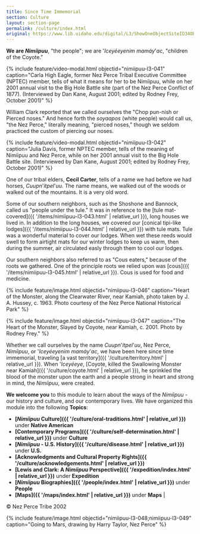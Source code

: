 ```yaml
---
title: Since Time Immemorial
section: Culture
layout: section-page
permalink: /culture/index.html
original: https://www.lib.uidaho.edu/digital/L3/ShowOneObjectSiteID34ObjectID79ExpeditionID.html
---
```


**We are _Nimíipuu_**, "the people"; we are '_Iceyéeyenim mamáy_'_ac_, "children of the Coyote."

{% include feature/video-modal.html objectid="nimiipuu-l3-041" caption="Carla High Eagle, former Nez Perce Tribal Executive Committee (NPTEC) member, tells of what it means for her to be Nimíipuu, while on her 2001 annual visit to the Big Hole Battle site (part of the Nez Perce Conflict of 1877). (Interviewed by Dan Kane, August 2001; edited by Rodney Frey, October 2001)" %}

William Clark reported that we called ourselves the "Chop pun-nish or Pierced noses." And hence forth the _soyaapos_ (white people) would call us, "the Nez Perce," literally meaning, "pierced noses," though we seldom practiced the custom of piercing our noses.

{% include feature/video-modal.html objectid="nimiipuu-l3-042" caption="Julia Davis, former NPTEC member, tells of the meaning of Nimíipuu and Nez Perce, while on her 2001 annual visit to the Big Hole Battle site. (Interviewed by Dan Kane, August 2001; edited by Rodney Frey, October 2001)" %}

One of our tribal elders, **Cecil Carter**, tells of a name we had before we had horses, _Cuupn_'_itpel_'_uu_. The name means, we walked out of the woods or walked out of the mountains. It is a very old word.

Some of our southern neighbors, such as the Shoshone and Bannock, called us "people under the tule." It was in reference to the [tule mat-covered]({{ '/items/nimiipuu-l3-043.html' | relative_url }}), long houses we lived in. In addition to the long houses, we covered our [conical tipi-like lodges]({{ '/items/nimiipuu-l3-044.html' | relative_url }}) with tule mats. Tule was a wonderful material to cover our lodges. When wet these reeds would swell to form airtight mats for our winter lodges to keep us warm, then during the summer, air circulated easly through them to cool our lodges.

Our southern neighbors also referred to as "Cous eaters," because of the roots we gathered. One of the principle roots we relied upon was [cous]({{ '/items/nimiipuu-l3-045.html' | relative_url }}). Cous is used for food and medicine.

{% include feature/image.html objectid="nimiipuu-l3-046" caption="Heart of the Monster, along the Clearwater River, near Kamiah, photo taken by J. A. Hussey, c. 1963. Photo courtesy of the Nez Perce National Historical Park" %}

{% include feature/image.html objectid="nimiipuu-l3-047" caption="The Heart of the Monster, Slayed by Coyote, near Kamiah, c. 2001. Photo by Rodney Frey." %}

Whether we call ourselves by the name _Cuupn_'_itpel_'_uu_, Nez Perce, _Nimíipuu_, or '_Iceyéeyenim mamáy_'_ac_, we have been here since time immemorial, traveling [a vast territory]({{ '/culture/territory.html' | relative_url }}). When '_Iceyéeye_, [Coyote, killed the Swallowing Monster near Kamiah]({{ '/culture/coyote.html' | relative_url }}), he sprinkled the blood of the monster upon the earth and a people strong in heart and strong in mind, the _Nimíipuu_, were created.

**We welcome you** to this module to learn about the ways of the _Nimíipuu_ - our history and culture, and our contemporary lives. We have organized this module into the following **Topics**:

- **[_Nimíipuu_ Culture]({{ '/culture/oral-traditions.html' | relative_url }})** under **Native American** 
- **[Contemporary Programs]({{ '/culture/self-determination.html' | relative_url }})** under **Culture**
- **[_Nimíipuu_ - U.S. History]({{ '/culture/disease.html' | relative_url }})** under **U.S.**
- **[Acknowledgments and Cultural Property Rights]({{ '/culture/acknowledgements.html' | relative_url }})** 
- **[Lewis and Clark: A _Nimíipuu_ Perspective]({{ '/expedition/index.html' | relative_url }})** under **Expedition** 
- **[_Nimíipuu_ Biographies]({{ '/people/index.html' | relative_url }})** under **People** 
- **[Maps]({{ '/maps/index.html' | relative_url }})** under **Maps** |

© Nez Perce Tribe 2002

{% include feature/image.html objectid="nimiipuu-l3-048;nimiipuu-l3-049" caption="Going to Mars, drawing by Harry Taylor, Nez Perce" %}

